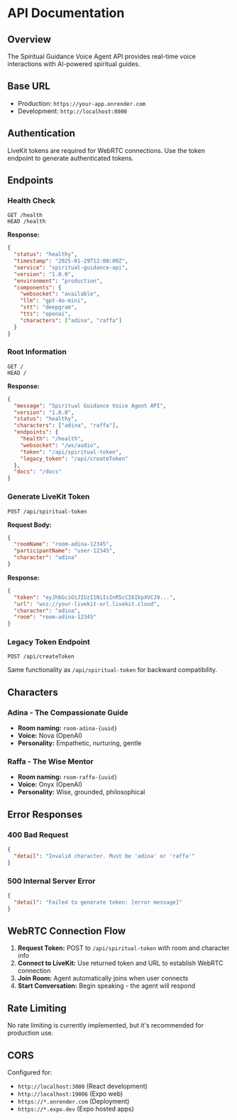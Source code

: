 # API Documentation

## Overview
The Spiritual Guidance Voice Agent API provides real-time voice interactions with AI-powered spiritual guides.

## Base URL
- Production: `https://your-app.onrender.com`
- Development: `http://localhost:8000`

## Authentication
LiveKit tokens are required for WebRTC connections. Use the token endpoint to generate authenticated tokens.

## Endpoints

### Health Check
```http
GET /health
HEAD /health
```

**Response:**
```json
{
  "status": "healthy",
  "timestamp": "2025-01-29T12:00:00Z",
  "service": "spiritual-guidance-api",
  "version": "1.0.0",
  "environment": "production",
  "components": {
    "websocket": "available",
    "llm": "gpt-4o-mini",
    "stt": "deepgram",
    "tts": "openai",
    "characters": ["adina", "raffa"]
  }
}
```

### Root Information
```http
GET /
HEAD /
```

**Response:**
```json
{
  "message": "Spiritual Guidance Voice Agent API",
  "version": "1.0.0",
  "status": "healthy",
  "characters": ["adina", "raffa"],
  "endpoints": {
    "health": "/health",
    "websocket": "/ws/audio",
    "token": "/api/spiritual-token",
    "legacy_token": "/api/createToken"
  },
  "docs": "/docs"
}
```

### Generate LiveKit Token
```http
POST /api/spiritual-token
```

**Request Body:**
```json
{
  "roomName": "room-adina-12345",
  "participantName": "user-12345",
  "character": "adina"
}
```

**Response:**
```json
{
  "token": "eyJhbGciOiJIUzI1NiIsInR5cCI6IkpXVCJ9...",
  "url": "wss://your-livekit-url.livekit.cloud",
  "character": "adina",
  "room": "room-adina-12345"
}
```

### Legacy Token Endpoint
```http
POST /api/createToken
```
Same functionality as `/api/spiritual-token` for backward compatibility.

## Characters

### Adina - The Compassionate Guide
- **Room naming:** `room-adina-{uuid}`
- **Voice:** Nova (OpenAI)
- **Personality:** Empathetic, nurturing, gentle

### Raffa - The Wise Mentor
- **Room naming:** `room-raffa-{uuid}`
- **Voice:** Onyx (OpenAI)
- **Personality:** Wise, grounded, philosophical

## Error Responses

### 400 Bad Request
```json
{
  "detail": "Invalid character. Must be 'adina' or 'raffa'"
}
```

### 500 Internal Server Error
```json
{
  "detail": "Failed to generate token: [error message]"
}
```

## WebRTC Connection Flow

1. **Request Token:** POST to `/api/spiritual-token` with room and character info
2. **Connect to LiveKit:** Use returned token and URL to establish WebRTC connection
3. **Join Room:** Agent automatically joins when user connects
4. **Start Conversation:** Begin speaking - the agent will respond

## Rate Limiting
No rate limiting is currently implemented, but it's recommended for production use.

## CORS
Configured for:
- `http://localhost:3000` (React development)
- `http://localhost:19006` (Expo web)
- `https://*.onrender.com` (Deployment)
- `https://*.expo.dev` (Expo hosted apps) 